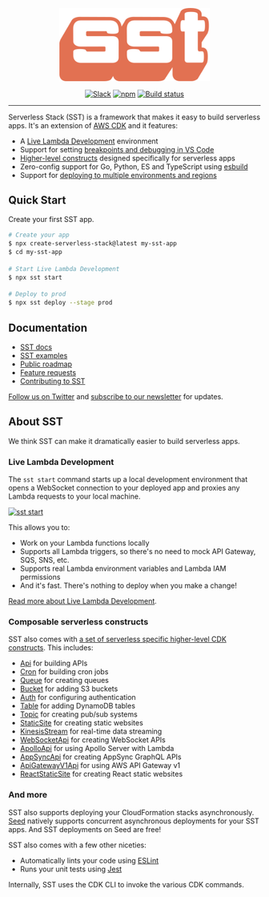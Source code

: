 <p align="center">
  <a href="https://serverless-stack.com/">
    <img alt="Serverless Stack (SST)" src="https://raw.githubusercontent.com/serverless-stack/identity/main/sst.svg" width="300" />
  </a>
</p>

<p align="center">
  <a href="https://launchpass.com/serverless-stack"><img alt="Slack" src="https://img.shields.io/badge/Slack-chat-blue?style=flat-square" /></a>
  <a href="https://www.npmjs.com/package/@serverless-stack/cli"><img alt="npm" src="https://img.shields.io/npm/v/@serverless-stack/cli.svg?style=flat-square" /></a>
  <a href="https://github.com/serverless-stack/serverless-stack/actions/workflows/ci.yml"><img alt="Build status" src="https://img.shields.io/github/workflow/status/serverless-stack/serverless-stack/CI?style=flat-square" /></a>
</p>

---

Serverless Stack (SST) is a framework that makes it easy to build serverless apps. It's an extension of [AWS CDK](https://aws.amazon.com/cdk/) and it features:

- A [Live Lambda Development][live] environment
- Support for setting [breakpoints and debugging in VS Code](https://docs.serverless-stack.com/debugging-with-vscode)
- [Higher-level constructs][resources] designed specifically for serverless apps
- Zero-config support for Go, Python, ES and TypeScript using [esbuild](https://esbuild.github.io)
- Support for [deploying to multiple environments and regions](https://docs.serverless-stack.com/deploying-your-app#deploying-to-a-stage)

## Quick Start

Create your first SST app.

```bash
# Create your app
$ npx create-serverless-stack@latest my-sst-app
$ cd my-sst-app

# Start Live Lambda Development
$ npx sst start

# Deploy to prod
$ npx sst deploy --stage prod
```

## Documentation

- [SST docs](https://docs.serverless-stack.com)
- [SST examples](https://serverless-stack.com/examples/index.html)
- [Public roadmap][roadmap]
- [Feature requests][requests]
- [Contributing to SST](CONTRIBUTING.md)

[Follow us on Twitter](https://twitter.com/ServerlessStack) and [subscribe to our newsletter](https://serverless-stack.com/newsletter.html) for updates.

## About SST

We think SST can make it dramatically easier to build serverless apps.

### Live Lambda Development

The `sst start` command starts up a local development environment that opens a WebSocket connection to your deployed app and proxies any Lambda requests to your local machine.

[![sst start](https://d1ne2nltv07ycv.cloudfront.net/SST/sst-start-demo/sst-start-demo-2.gif)](https://www.youtube.com/watch?v=hnTSTm5n11g&feature=youtu.be)

This allows you to:

- Work on your Lambda functions locally
- Supports all Lambda triggers, so there's no need to mock API Gateway, SQS, SNS, etc.
- Supports real Lambda environment variables and Lambda IAM permissions
- And it's fast. There's nothing to deploy when you make a change!

[Read more about Live Lambda Development][live].

### Composable serverless constructs

SST also comes with [a set of serverless specific higher-level CDK constructs][resources]. This includes:

- [Api](https://docs.serverless-stack.com/constructs/Api) for building APIs
- [Cron](https://docs.serverless-stack.com/constructs/Cron) for building cron jobs
- [Queue](https://docs.serverless-stack.com/constructs/Queue) for creating queues
- [Bucket](https://docs.serverless-stack.com/constructs/Bucket) for adding S3 buckets
- [Auth](https://docs.serverless-stack.com/constructs/Auth) for configuring authentication
- [Table](https://docs.serverless-stack.com/constructs/Table) for adding DynamoDB tables
- [Topic](https://docs.serverless-stack.com/constructs/Topic) for creating pub/sub systems
- [StaticSite](https://docs.serverless-stack.com/constructs/StaticSite) for creating static websites
- [KinesisStream](https://docs.serverless-stack.com/constructs/KinesisStream) for real-time data streaming
- [WebSocketApi](https://docs.serverless-stack.com/constructs/WebSocketApi) for creating WebSocket APIs
- [ApolloApi](https://docs.serverless-stack.com/constructs/ApolloApi) for using Apollo Server with Lambda
- [AppSyncApi](https://docs.serverless-stack.com/constructs/AppSyncApi) for creating AppSync GraphQL APIs
- [ApiGatewayV1Api](https://docs.serverless-stack.com/constructs/ApiGatewayV1Api) for using AWS API Gateway v1
- [ReactStaticSite](https://docs.serverless-stack.com/constructs/ReactStaticSite) for creating React static websites

### And more

SST also supports deploying your CloudFormation stacks asynchronously. [Seed](https://seed.run) natively supports concurrent asynchronous deployments for your SST apps. And SST deployments on Seed are free!

SST also comes with a few other niceties:

- Automatically lints your code using [ESLint](https://eslint.org/)
- Runs your unit tests using [Jest](https://jestjs.io/)

Internally, SST uses the CDK CLI to invoke the various CDK commands.

[slack]: https://launchpass.com/serverless-stack
[resources]: https://docs.serverless-stack.com/packages/resources
[live]: https://docs.serverless-stack.com/live-lambda-development
[roadmap]: https://github.com/serverless-stack/serverless-stack/projects/1
[requests]: https://github.com/serverless-stack/serverless-stack/discussions/categories/ideas?discussions_q=category%3AIdeas+sort%3Atop+is%3Aunanswered
